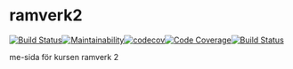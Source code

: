 # ramverk2
[![Build Status](https://travis-ci.org/ragren/ramverk2.svg?branch=master)](https://travis-ci.org/ragren/ramverk2)[![Maintainability](https://api.codeclimate.com/v1/badges/33b513d811911f5b8f9c/maintainability)](https://codeclimate.com/github/ragren/ramverk2/maintainability)[![codecov](https://codecov.io/gh/ragren/Ramverk2/branch/master/graph/badge.svg)](https://codecov.io/gh/ragren/Ramverk2)[![Code Coverage](https://scrutinizer-ci.com/g/ragren/Ramverk2/badges/coverage.png?b=master)](https://scrutinizer-ci.com/g/ragren/Ramverk2/?branch=master)[![Build Status](https://scrutinizer-ci.com/g/ragren/Ramverk2/badges/build.png?b=master)](https://scrutinizer-ci.com/g/ragren/Ramverk2/build-status/master)

me-sida för kursen ramverk 2
